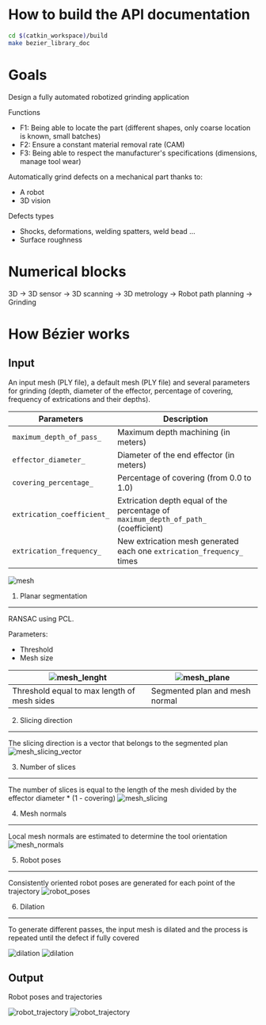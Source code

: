 How to build the API documentation
==================================
```bash
cd $(catkin_workspace)/build
make bezier_library_doc
```

Goals
=====
Design a fully automated robotized grinding application

Functions
- F1: Being able to locate the part (different shapes, only coarse location is known, small batches)
- F2: Ensure a constant material removal rate (CAM)
- F3: Being able to respect the manufacturer's specifications (dimensions, manage tool wear)

Automatically grind defects on a mechanical part thanks to:
- A robot
- 3D vision

Defects types
- Shocks, deformations, welding spatters, weld bead ...
- Surface roughness

Numerical blocks
================
3D -> 3D sensor -> 3D scanning -> 3D metrology -> Robot path planning -> Grinding

How Bézier works
================
Input
-----
An input mesh (PLY file), a default mesh (PLY file) and several parameters for grinding (depth, diameter of the effector, percentage of covering, frequency of extrications and their depths).

| Parameters | Description
------------ | -----------
`maximum_depth_of_pass_` | Maximum depth machining (in meters)
`effector_diameter_` | Diameter of the end effector (in meters)
`covering_percentage_` | Percentage of covering (from 0.0 to 1.0)
`extrication_coefficient_` | Extrication depth equal of the percentage of `maximum_depth_of_path_` (coefficient)
`extrication_frequency_` | New extrication mesh generated each one `extrication_frequency_` times

![mesh](mesh.jpg)

1. Planar segmentation
----------------------
RANSAC using PCL.

Parameters:
- Threshold
- Mesh size

![mesh_lenght](mesh_length.png)             | ![mesh_plane](mesh_plane.png)
------------------------------------------- | ------------------------------
Threshold equal to max length of mesh sides | Segmented plan and mesh normal

2. Slicing direction
--------------------
The slicing direction is a vector that belongs to the segmented plan
![mesh_slicing_vector](mesh_slicing_vector.png)

3. Number of slices
--------------------
The number of slices is equal to the length of the mesh divided by the effector diameter * (1 - covering)
![mesh_slicing](mesh_slicing.png)

4. Mesh normals
---------------
Local mesh normals are estimated to determine the tool orientation
![mesh_normals](mesh_normals.jpg)

5. Robot poses
--------------
Consistently oriented robot poses are generated for each point of the trajectory
![robot_poses](robot_poses.jpg)

6. Dilation
-----------
To generate different passes, the input mesh is dilated and the process is repeated until the defect if fully covered

![dilation](dilation.png)
![dilation](dilation.jpg)

Output
------
Robot poses and trajectories

![robot_trajectory](robot_trajectory.png)
![robot_trajectory](grind_trajectory.png)
